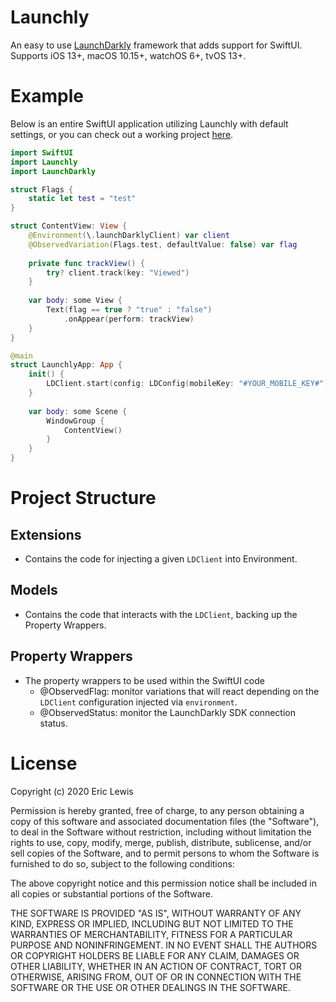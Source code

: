 # Launchly

An easy to use [LaunchDarkly](https://launchdarkly.com) framework that adds support for SwiftUI. Supports iOS 13+, macOS 10.15+, watchOS 6+, tvOS 13+.

# Example
Below is an entire SwiftUI application utilizing Launchly with default settings, or you can check out a working project [here](https://github.com/ericlewis/LaunchDarklySwiftUI).

```swift
import SwiftUI
import Launchly
import LaunchDarkly

struct Flags {
    static let test = "test"
}

struct ContentView: View {
    @Environment(\.launchDarklyClient) var client
    @ObservedVariation(Flags.test, defaultValue: false) var flag
    
    private func trackView() {
        try? client.track(key: "Viewed")
    }
    
    var body: some View {
        Text(flag == true ? "true" : "false")
            .onAppear(perform: trackView)
    }
}

@main
struct LaunchlyApp: App {
    init() {
        LDClient.start(config: LDConfig(mobileKey: "#YOUR_MOBILE_KEY#"))
    }
    
    var body: some Scene {
        WindowGroup {
            ContentView()
        }
    }
}
```

# Project Structure

## Extensions
- Contains the code for injecting a given `LDClient` into Environment.

## Models
- Contains the code that interacts with the `LDClient`, backing up the Property Wrappers.

## Property Wrappers
- The property wrappers to be used within the SwiftUI code
    - @ObservedFlag: monitor variations that will react depending on the `LDClient` configuration injected via `environment`.
    - @ObservedStatus: monitor the LaunchDarkly SDK connection status. 
    
# License
Copyright (c) 2020 Eric Lewis

Permission is hereby granted, free of charge, to any person obtaining a copy
of this software and associated documentation files (the "Software"), to deal
in the Software without restriction, including without limitation the rights
to use, copy, modify, merge, publish, distribute, sublicense, and/or sell
copies of the Software, and to permit persons to whom the Software is
furnished to do so, subject to the following conditions:

The above copyright notice and this permission notice shall be included in all
copies or substantial portions of the Software.

THE SOFTWARE IS PROVIDED "AS IS", WITHOUT WARRANTY OF ANY KIND,
EXPRESS OR IMPLIED, INCLUDING BUT NOT LIMITED TO THE WARRANTIES OF
MERCHANTABILITY, FITNESS FOR A PARTICULAR PURPOSE AND NONINFRINGEMENT.
IN NO EVENT SHALL THE AUTHORS OR COPYRIGHT HOLDERS BE LIABLE FOR ANY CLAIM,
DAMAGES OR OTHER LIABILITY, WHETHER IN AN ACTION OF CONTRACT, TORT OR
OTHERWISE, ARISING FROM, OUT OF OR IN CONNECTION WITH THE SOFTWARE OR THE USE
OR OTHER DEALINGS IN THE SOFTWARE.

